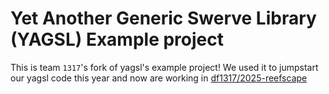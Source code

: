 # Yet Another Generic Swerve Library (YAGSL) Example project

This is team `1317`'s fork of yagsl's example project! We used it to jumpstart our yagsl code this year and now are working in [df1317/2025-reefscape](https://github.com/df1317/2025-reefscape)

